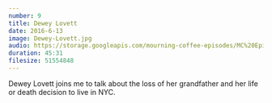 ```yaml
---
number: 9
title: Dewey Lovett
date: 2016-6-13
image: Dewey-Lovett.jpg
audio: https://storage.googleapis.com/mourning-coffee-episodes/MC%20Episode%2011%20-%20Dewey%20Lovett.mp3
duration: 45:31
filesize: 51554848 
---
```


Dewey Lovett joins me to talk about the loss of her grandfather and her life or death decision to live in NYC.  
